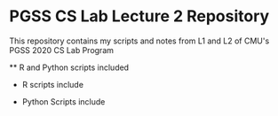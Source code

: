# PGSS CS Lab Lecture 2 Repository

This repository contains my scripts and notes from L1 and L2 of CMU's PGSS 2020 CS Lab Program

** R and Python scripts included
 
 - R scripts include

 - Python Scripts include
